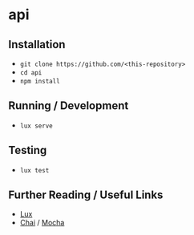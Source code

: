 # api

## Installation

* `git clone https://github.com/<this-repository>`
* `cd api`
* `npm install`

## Running / Development

* `lux serve`

## Testing

* `lux test`

## Further Reading / Useful Links
* [Lux](https://github.com/postlight/lux/)
* [Chai](http://chaijs.com/) / [Mocha](http://mochajs.org/)
